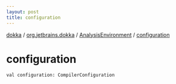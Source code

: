 ```yaml
---
layout: post
title: configuration
---
```

[dokka](../../index.md) / [org.jetbrains.dokka](../index.md) / [AnalysisEnvironment](index.md) / [configuration](configuration.md)

# configuration

```
val configuration: CompilerConfiguration
```
